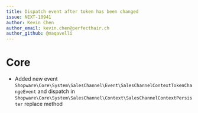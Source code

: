 ```yaml
---
title: Dispatch event after token has been changed
issue: NEXT-10941
author: Kevin Chen
author_email: kevin.chen@perfecthair.ch
author_github: @maqavelli
---
```

# Core
*  Added new event `Shopware\Core\System\SalesChannel\Event\SalesChannelContextTokenChangeEvent` and dispatch in `Shopware\Core\System\SalesChannel\Context\SalesChannelContextPersister` replace method
